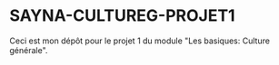 # SAYNA-CULTUREG-PROJET1
Ceci est mon dépôt pour le projet 1 du module "Les basiques: Culture générale".
